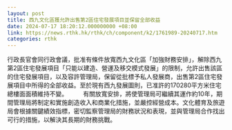 ```yaml
---
layout: post
title: 西九文化區獲允許出售第2區住宅發展項目並保留全部收益
date: 2024-07-17 18:20:12.000000000 +08:00
link: https://news.rthk.hk/rthk/ch/component/k2/1761989-20240717.htm
categories: rthk
---
```


行政長官會同行政會議，批准有條件放寬西九文化區「加強財務安排」，解除西九第2區住宅發展項目「只能以建造、營運及移交模式發展」的限制，允許出售該區的住宅發展項目，以及容許管理局，保留從批標予私人發展商，出售第2區住宅發展項目中所得的全部收益。至於現有西九發展圖則，已准許的170280平方米住宅總樓面面積維持不變。
　　 
有關放寬安排，將使管理局可繼續其運作約10年，期間管理局將制定和實施創造收入和商業化措施，並嚴控經營成本。文化體育及旅遊局會根據關鍵績效指標，密切監察管理局的財務狀況和表現，並與管理局合作找出可行的措施，以解決其長期的財務挑戰。
